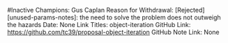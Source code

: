 #Inactive
Champions: Gus Caplan
Reason for Withdrawal: [Rejected][unused-params-notes]: the need to solve the problem does not outweigh the hazards
Date: None
Link Titles: object-iteration
GitHub Link: https://github.com/tc39/proposal-object-iteration
GitHub Note Link: None
